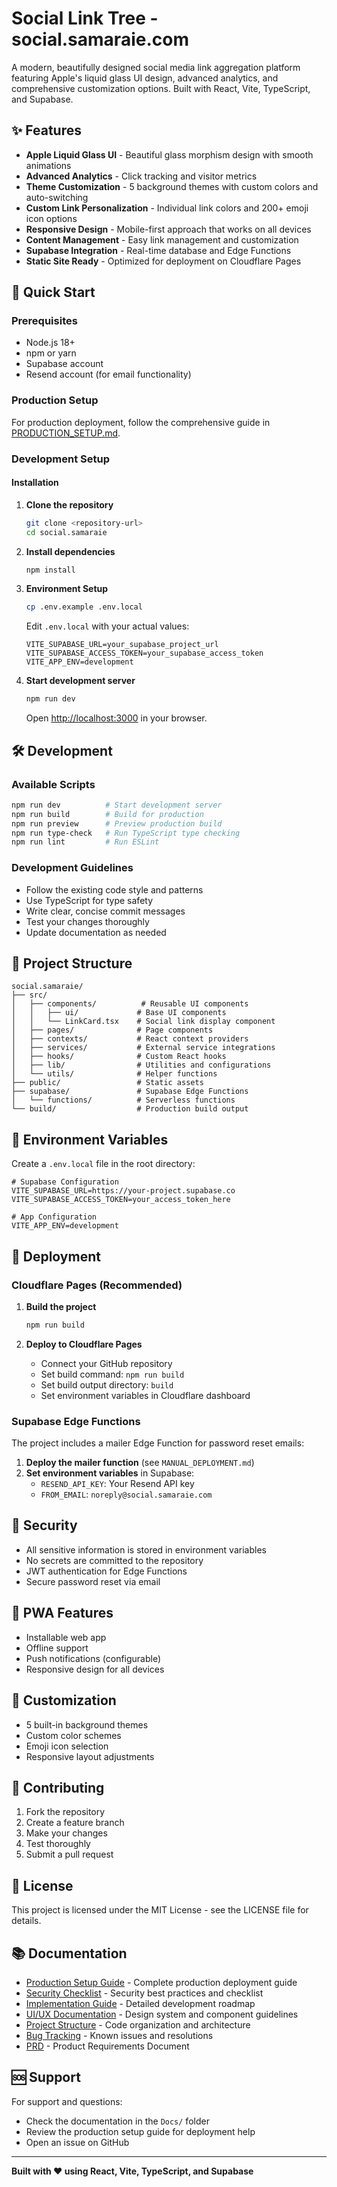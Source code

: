 
# Social Link Tree - social.samaraie.com

A modern, beautifully designed social media link aggregation platform featuring Apple's liquid glass UI design, advanced analytics, and comprehensive customization options. Built with React, Vite, TypeScript, and Supabase.

## ✨ Features

- **Apple Liquid Glass UI** - Beautiful glass morphism design with smooth animations
- **Advanced Analytics** - Click tracking and visitor metrics
- **Theme Customization** - 5 background themes with custom colors and auto-switching
- **Custom Link Personalization** - Individual link colors and 200+ emoji icon options
- **Responsive Design** - Mobile-first approach that works on all devices
- **Content Management** - Easy link management and customization
- **Supabase Integration** - Real-time database and Edge Functions
- **Static Site Ready** - Optimized for deployment on Cloudflare Pages

## 🚀 Quick Start

### Prerequisites
- Node.js 18+
- npm or yarn
- Supabase account
- Resend account (for email functionality)

### Production Setup
For production deployment, follow the comprehensive guide in [PRODUCTION_SETUP.md](Docs/PRODUCTION_SETUP.md).

### Development Setup

#### Installation

1. **Clone the repository**
   ```bash
   git clone <repository-url>
   cd social.samaraie
   ```

2. **Install dependencies**
   ```bash
   npm install
   ```

3. **Environment Setup**
   ```bash
   cp .env.example .env.local
   ```

   Edit `.env.local` with your actual values:
   ```env
   VITE_SUPABASE_URL=your_supabase_project_url
   VITE_SUPABASE_ACCESS_TOKEN=your_supabase_access_token
   VITE_APP_ENV=development
   ```

4. **Start development server**
   ```bash
   npm run dev
   ```

   Open [http://localhost:3000](http://localhost:3000) in your browser.

## 🛠️ Development

### Available Scripts

```bash
npm run dev          # Start development server
npm run build        # Build for production
npm run preview      # Preview production build
npm run type-check   # Run TypeScript type checking
npm run lint         # Run ESLint
```

### Development Guidelines

- Follow the existing code style and patterns
- Use TypeScript for type safety
- Write clear, concise commit messages
- Test your changes thoroughly
- Update documentation as needed

## 📁 Project Structure

```
social.samaraie/
├── src/
│   ├── components/          # Reusable UI components
│   │   ├── ui/             # Base UI components
│   │   └── LinkCard.tsx    # Social link display component
│   ├── pages/              # Page components
│   ├── contexts/           # React context providers
│   ├── services/           # External service integrations
│   ├── hooks/              # Custom React hooks
│   ├── lib/                # Utilities and configurations
│   └── utils/              # Helper functions
├── public/                 # Static assets
├── supabase/               # Supabase Edge Functions
│   └── functions/          # Serverless functions
└── build/                  # Production build output
```

## 🔧 Environment Variables

Create a `.env.local` file in the root directory:

```env
# Supabase Configuration
VITE_SUPABASE_URL=https://your-project.supabase.co
VITE_SUPABASE_ACCESS_TOKEN=your_access_token_here

# App Configuration
VITE_APP_ENV=development
```

## 🚀 Deployment

### Cloudflare Pages (Recommended)

1. **Build the project**
   ```bash
   npm run build
   ```

2. **Deploy to Cloudflare Pages**
   - Connect your GitHub repository
   - Set build command: `npm run build`
   - Set build output directory: `build`
   - Set environment variables in Cloudflare dashboard

### Supabase Edge Functions

The project includes a mailer Edge Function for password reset emails:

1. **Deploy the mailer function** (see `MANUAL_DEPLOYMENT.md`)
2. **Set environment variables** in Supabase:
   - `RESEND_API_KEY`: Your Resend API key
   - `FROM_EMAIL`: `noreply@social.samaraie.com`

## 🔐 Security

- All sensitive information is stored in environment variables
- No secrets are committed to the repository
- JWT authentication for Edge Functions
- Secure password reset via email

## 📱 PWA Features

- Installable web app
- Offline support
- Push notifications (configurable)
- Responsive design for all devices

## 🎨 Customization

- 5 built-in background themes
- Custom color schemes
- Emoji icon selection
- Responsive layout adjustments

## 🤝 Contributing

1. Fork the repository
2. Create a feature branch
3. Make your changes
4. Test thoroughly
5. Submit a pull request

## 📄 License

This project is licensed under the MIT License - see the LICENSE file for details.

## 📚 Documentation

- [Production Setup Guide](Docs/PRODUCTION_SETUP.md) - Complete production deployment guide
- [Security Checklist](Docs/SECURITY_CHECKLIST.md) - Security best practices and checklist
- [Implementation Guide](Docs/Implementation.md) - Detailed development roadmap
- [UI/UX Documentation](Docs/UI_UX_doc.md) - Design system and component guidelines
- [Project Structure](Docs/project_structure.md) - Code organization and architecture
- [Bug Tracking](Docs/Bug_tracking.md) - Known issues and resolutions
- [PRD](Docs/PRD.md) - Product Requirements Document

## 🆘 Support

For support and questions:
- Check the documentation in the `Docs/` folder
- Review the production setup guide for deployment help
- Open an issue on GitHub

---

**Built with ❤️ using React, Vite, TypeScript, and Supabase**
  